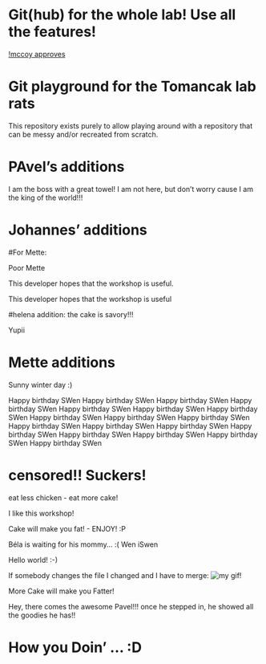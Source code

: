 # Git(hub) for the whole lab! Use all the features!
[!mccoy approves](http://www.reactiongifs.com/r/2013/08/dr-mccoy-and-captain-kirk-approve.gif)

# Git playground for the Tomancak lab rats

This repository exists purely to allow playing around with a repository that
can be messy and/or recreated from scratch.

# PAvel’s additions

I am the boss with a great towel! I am not here, but don’t worry cause I am the king of the world!!!

# Johannes’ additions


#For Mette:

Poor Mette

This developer hopes that the workshop is useful.

This developer hopes that the workshop is useful

#helena addition: the cake is savory!!! 

Yupii

# Mette additions

Sunny winter day :)

Happy birthday SWen
Happy birthday SWen
Happy birthday SWen
Happy birthday SWen
Happy birthday SWen
Happy birthday SWen
Happy birthday SWen
Happy birthday SWen
Happy birthday SWen
Happy birthday SWen
Happy birthday SWen
Happy birthday SWen
Happy birthday SWen
Happy birthday SWen
Happy birthday SWen
Happy birthday SWen
Happy birthday SWen
Happy birthday SWen

censored!!
Suckers!
=======


eat less chicken - eat more cake!

I like this workshop!

Cake will make you fat! - ENJOY! :P

Béla is waiting for his mommy… :(
Wen iSwen

Hello world! :-)

If somebody changes the file I changed and I have to merge:
![my gif!](http://tclhost.com/IH5ArXF.gif)


More Cake will make you Fatter!

Hey, there comes the awesome Pavel!!! once he stepped in, he showed all the goodies he has!!


How you Doin’  … :D
=======

